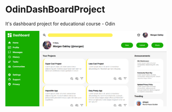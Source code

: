 # OdinDashBoardProject
It's dashboard project for educational course  - Odin

![preview image](src/img/preview.png)

